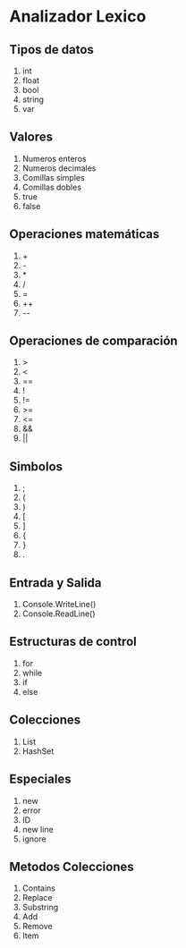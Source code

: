 # Analizador Lexico

## Tipos de datos
1. int
2. float
3. bool
4. string
5. var

## Valores
1. Numeros enteros
2. Numeros decimales
3. Comillas simples
4. Comillas dobles
5. true
6. false

## Operaciones matemáticas
1. \+
2. \-
3. \*
4. /
5. =
6. ++
7. --

## Operaciones de comparación
1. \>
2. <
3. ==
4. !
5. !=
6. \>=
7. <=
7. &&
8. ||

## Simbolos
1. ;
2. (
3. )
4. [
5. ]
6. {
7. }
8. .

## Entrada y Salida
1. Console.WriteLine()
2. Console.ReadLine()

## Estructuras de control
1. for
2. while
3. if
4. else

## Colecciones
1. List<T>
2. HashSet<T>

## Especiales
1. new
2. error
3. ID
4. new line
5. ignore

## Metodos Colecciones
1. Contains
2. Replace
3. Substring
4. Add
5. Remove
6. Item